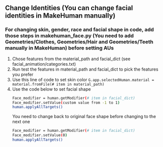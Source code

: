 ## Change Identities (You can change facial identities in MakeHuman manually)
### For changing skin, gender, race and facial shape in code, add those steps in makehuman_face.py (You need to add Geometries/Clothes, Geometries/Hair and Geometries/Teeth manually in MakeHuman) before setting AUs
1. Chose features from the material_path and facial_dict (see facial_animation/categories.txt)
2. Run test the features in material_path and facial_dict to pick the features you prefer
3. Use this line of code to set skin color  `G.app.selectedHuman.material = material.fromFile(# item in material_path)`
4. Use the code below to set facial shape
   ```bash
   Face_modifier = human.getModifier(# item in facial_dict)
   Face_modifier.setValue(custom value from -1 to 1)
   human.applyAllTargets()
    ```
   You need to change back to original face shape before changing to the next one
   ```bash
   Face_modifier = human.getModifier(# item in facial_dict)
   Face_modifier.setValue(0)
   human.applyAllTargets()
   ```

